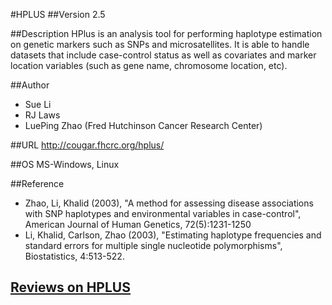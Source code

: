 #HPLUS
##Version
2.5

##Description
HPlus is an analysis tool for performing haplotype estimation on genetic markers such as SNPs and microsatellites. It is able to handle datasets that include case-control status as well as covariates and marker location variables (such as gene name, chromosome location, etc).

##Author
* Sue Li
* RJ Laws
* LuePing Zhao (Fred Hutchinson Cancer Research Center)

##URL
http://cougar.fhcrc.org/hplus/

##OS
MS-Windows, Linux

##Reference
* Zhao, Li, Khalid (2003), "A method for assessing disease associations with SNP haplotypes and environmental variables in case-control", American Journal of Human Genetics, 72(5):1231-1250
* Li, Khalid, Carlson, Zhao (2003), "Estimating haplotype frequencies and standard errors for multiple single nucleotide polymorphisms", Biostatistics, 4:513-522.


## [Reviews on HPLUS](https://github.com/gaow/genetic-analysis-software/issues/237)